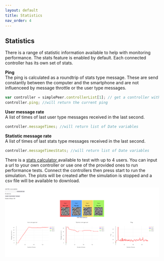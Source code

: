 ```yaml
---
layout: default
title: Statistics
nav_order: 4
---
```


## Statistics

There is a range of statistic information available to help with monitoring performance. The stats feature is enabled by default. Each connected controller has its own set of stats.

**Ping** <br>
The ping is calculated as a roundtrip of stats type message. These are send constantly between the computer and the smartphone and are not influenceed by message throttle or the user type messages.

```javascript
var controller = simplePeer.controllerList[1]; // get a controller with player ID 1
controller.ping; //will return the current ping
```

**User message rate** <br>
A list of times of last user type messages received in the last second.

```javascript
controller.messageTimes; //will return list of Date variables
```

**Statistic message rate** <br>
A list of times of last stats type messages received in the last second.

```javascript
controller.messageTimesStats; //will return list of Date variables
```

There is a <a href ='https://smartcontrollerjs.github.io/Controllers/stats.html'> stats calculator </a> available to test with up to 4 users. You can input a url to your own controller or use one of the provided ones to run performance tests. Connect the controllers then press start to run the simulation. The plots will be created after the simulation is stopped and a csv file will be available to download.

<img src="media/statspage.png" width="1000" />
